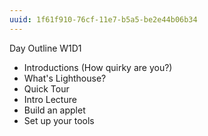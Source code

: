```yaml
---
uuid: 1f61f910-76cf-11e7-b5a5-be2e44b06b34
---
```


Day Outline W1D1
- Introductions (How quirky are you?)
- What's Lighthouse?
- Quick Tour
- Intro Lecture
- Build an applet
- Set up your tools 
